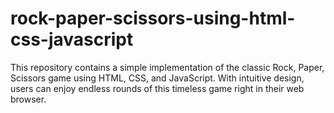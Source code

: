 # rock-paper-scissors-using-html-css-javascript
This repository contains a simple implementation of the classic Rock, Paper, Scissors game using HTML, CSS, and JavaScript. With intuitive design, users can enjoy endless rounds of this timeless game right in their web browser.
